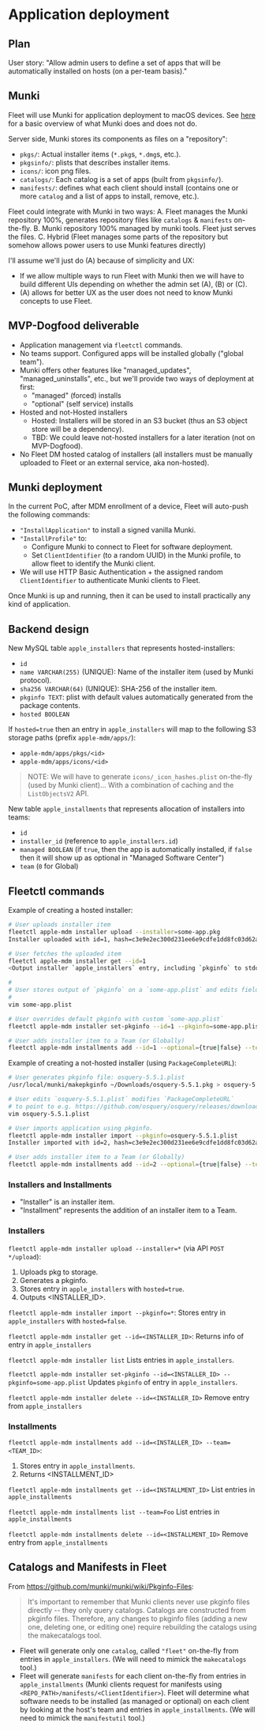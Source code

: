 # Application deployment

## Plan

User story:
"Allow admin users to define a set of apps that will be automatically installed on hosts (on a per-team basis)."

## Munki

Fleet will use Munki for application deployment to macOS devices.
See [here](https://github.com/munki/munki/wiki/Overview) for a basic overview of what Munki does and does not do.

Server side, Munki stores its components as files on a "repository":
- `pkgs/`: Actual installer items (`*.pkg`s, `*.dmg`s, etc.).
- `pkgsinfo/`: plists that describes installer items.
- `icons/`: icon png files.
- `catalogs/`: Each catalog is a set of apps (built from `pkgsinfo/`).
- `manifests/`: defines what each client should install (contains one or more `catalog` and a list of apps to install, remove, etc.).

Fleet could integrate with Munki in two ways:
A. Fleet manages the Munki repository 100%, generates repository files like `catalogs` & `manifests` on-the-fly.
B. Munki repository 100% managed by munki tools. Fleet just serves the files.
C. Hybrid (Fleet manages some parts of the repository but somehow allows power users to use Munki features directly)

I'll assume we'll just do (A) because of simplicity and UX:
- If we allow multiple ways to run Fleet with Munki then we will have to build different UIs depending on whether the admin set (A), (B) or (C).
- (A) allows for better UX as the user does not need to know Munki concepts to use Fleet.

## MVP-Dogfood deliverable

- Application management via `fleetctl` commands.
- No teams support. Configured apps will be installed globally ("global team").
- Munki offers other features like "managed_updates", "managed_uninstalls", etc., but we'll provide two ways of deployment at first:
  - "managed" (forced) installs
  - "optional" (self service) installs
- Hosted and not-Hosted installers
  - Hosted: Installers will be stored in an S3 bucket (thus an S3 object store will be a dependency).
  - TBD: We could leave not-hosted installers for a later iteration (not on MVP-Dogfood).
- No Fleet DM hosted catalog of installers (all installers must be manually uploaded to Fleet or an external service, aka non-hosted).

## Munki deployment

In the current PoC, after MDM enrollment of a device, Fleet will auto-push the following commands:
- `"InstallApplication"` to install a signed vanilla Munki.
- `"InstallProfile"` to:
  - Configure Munki to connect to Fleet for software deployment.
  - Set `ClientIdentifier` (to a random UUID) in the Munki profile, to allow fleet to identify the Munki client.
- We will use HTTP Basic Authentication + the assigned random `ClientIdentifier` to authenticate Munki clients to Fleet.

Once Munki is up and running, then it can be used to install practically any kind of application.

## Backend design

New MySQL table `apple_installers` that represents hosted-installers:
- `id`
- `name VARCHAR(255)` (UNIQUE): Name of the installer item (used by Munki protocol).
- `sha256 VARCHAR(64)` (UNIQUE): SHA-256 of the installer item.
- `pkginfo TEXT`: plist with default values automatically generated from the package contents.
- `hosted BOOLEAN`

If `hosted=true` then an entry in `apple_installers` will map to the following S3 storage paths (prefix `apple-mdm/apps/`):
- `apple-mdm/apps/pkgs/<id>`
- `apple-mdm/apps/icons/<id>`
    
> NOTE: We will have to generate `icons/_icon_hashes.plist` on-the-fly (used by Munki client)...
> With a combination of caching and the `ListObjectsV2` API.

New table `apple_installments` that represents allocation of installers into teams:
- `id`
- `installer_id` (reference to `apple_installers.id`)
- `managed BOOLEAN` (if `true`, then the app is automatically installed, if `false` then it will show up as optional in "Managed Software Center")
- `team` (`0` for Global)

## Fleetctl commands

Example of creating a hosted installer:
```sh
# User uploads installer item
fleetctl apple-mdm installer upload --installer=some-app.pkg
Installer uploaded with id=1, hash=c3e9e2ec300d231ee6e9cdfe1dd8fc03d62ac6c23d8ddfcc9358e430dca73ea4.

# User fetches the uploaded item
fleetctl apple-mdm installer get --id=1
<Output installer `apple_installers` entry, including `pkginfo` to stdout>

#
# User stores output of `pkginfo` on a `some-app.plist` and edits fields.
#
vim some-app.plist

# User overrides default pkginfo with custom `some-app.plist`
fleetctl apple-mdm installer set-pkginfo --id=1 --pkginfo=some-app.plist

# User adds installer item to a Team (or Globally)
fleetctl apple-mdm installments add --id=1 --optional={true|false} --team=Foo
```

Example of creating a not-hosted installer (using `PackageCompleteURL`):
```sh
# User generates pkginfo file: osquery-5.5.1.plist 
/usr/local/munki/makepkginfo ~/Downloads/osquery-5.5.1.pkg > osquery-5.5.1.plist

# User edits `osquery-5.5.1.plist` modifies `PackageCompleteURL`
# to point to e.g. https://github.com/osquery/osquery/releases/download/5.5.1/osquery-5.5.1.pkg
vim osquery-5.5.1.plist

# User imports application using pkginfo.
fleetctl apple-mdm installer import --pkginfo=osquery-5.5.1.plist
Installer imported with id=2, hash=c3e9e2ec300d231ee6e9cdfe1dd8fc03d62ac6c23d8ddfcc9358e430dca73ea4.

# User adds installer item to a Team (or Globally)
fleetctl apple-mdm installments add --id=2 --optional={true|false} --team=Foo
```

### Installers and Installments

- "Installer" is an installer item.
- "Installment" represents the addition of an installer item to a Team.

### Installers

`fleetctl apple-mdm installer upload --installer=*` (via API `POST */upload`):
1. Uploads pkg to storage.
2. Generates a pkginfo.
3. Stores entry in `apple_installers` with `hosted=true`.
4. Outputs <INSTALLER_ID>.

`fleetctl apple-mdm installer import --pkginfo=*`:
Stores entry in `apple_installers` with `hosted=false`.

`fleetctl apple-mdm installer get --id=<INSTALLER_ID>`:
Returns info of entry in `apple_installers`

`fleetctl apple-mdm installer list`
Lists entries in `apple_installers`.

`fleetctl apple-mdm installer set-pkginfo --id=<INSTALLER_ID> --pkginfo=some-app.plist`
Updates `pkginfo` of entry in `apple_installers`.

`fleetctl apple-mdm installer delete --id=<INSTALLER_ID>`
Remove entry from `apple_installers`

### Installments

`fleetctl apple-mdm installments add --id=<INSTALLER_ID> --team=<TEAM_ID>`:
1. Stores entry in `apple_installments`.
2. Returns <INSTALLMENT_ID>

`fleetctl apple-mdm installments get --id=<INSTALLMENT_ID>`
List entries in `apple_installments`

`fleetctl apple-mdm installments list --team=Foo`
List entries in `apple_installments`

`fleetctl apple-mdm installments delete --id=<INSTALLMENT_ID>`
Remove entry from `apple_installments`

## Catalogs and Manifests in Fleet

From https://github.com/munki/munki/wiki/Pkginfo-Files:

> It's important to remember that Munki clients never use pkginfo files directly -- they only query catalogs.
> Catalogs are constructed from pkginfo files. Therefore, any changes to pkginfo files (adding a new one, deleting one, or editing one)
> require rebuilding the catalogs using the makecatalogs tool.

- Fleet will generate only one `catalog`, called `"fleet"` on-the-fly from entries in `apple_installers`. (We will need to mimick the `makecatalogs` tool.)
- Fleet will generate `manifests` for each client on-the-fly from entries in `apple_installments` (Munki clients request for manifests using `<REPO_PATH>/manifests/<ClientIdentifier>`).
Fleet will determine what software needs to be installed (as managed or optional) on each client by looking at the host's team and entries in `apple_installments`. (We will need to mimick the `manifestutil` tool.)